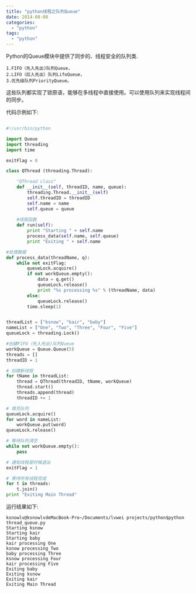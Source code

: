```yaml
---
title: "python线程之队列Queue"
date: 2014-08-08
categories:
  - "python"
tags:
  - "python"
---
```

<!--more-->
Python的Queue模块中提供了同步的、线程安全的队列类.

<!--more-->

    1.FIFO（先入先出)队列Queue，
    2.LIFO（后入先出）队列LifoQueue，
    3.优先级队列PriorityQueue。

这些队列都实现了锁原语，能够在多线程中直接使用。可以使用队列来实现线程间的同步。

代码示例如下:

``` python

#!/usr/bin/python

import Queue
import threading
import time

exitFlag = 0

class QThread (threading.Thread):

    "QThread class"
    def __init__(self, threadID, name, queue):
        threading.Thread.__init__(self)
        self.threadID = threadID
        self.name = name
        self.queue = queue
    
    #线程函数
    def run(self):
        print "Starting " + self.name
        process_data(self.name, self.queue)
        print "Exiting " + self.name

#处理数据
def process_data(threadName, q):
    while not exitFlag:
        queueLock.acquire()
        if not workQueue.empty():
            data = q.get()
            queueLock.release()
            print "%s processing %s" % (threadName, data)
        else:
            queueLock.release()
        time.sleep(1)


threadList = ["ksnow", "kair", "baby"]
nameList = ["One", "Two", "Three", "Four", "Five"]
queueLock = threading.Lock()

#创建FIFO（先入先出)队列Queue
workQueue = Queue.Queue(5)
threads = []
threadID = 1

# 创建新线程
for tName in threadList:
    thread = QThread(threadID, tName, workQueue)
    thread.start()
    threads.append(thread)
    threadID += 1

# 填充队列
queueLock.acquire()
for word in nameList:
    workQueue.put(word)
queueLock.release()

# 等待队列清空
while not workQueue.empty():
    pass

# 通知线程是时候退出
exitFlag = 1

# 等待所有线程完成
for t in threads:
    t.join()
print "Exiting Main Thread"

```

运行结果如下:

    ksnowlv@ksnowlvdeMacBook-Pro~/Documents/lvwei projects/python$python thread_queue.py
    Starting ksnow
    Starting kair
    Starting baby
    kair processing One
    ksnow processing Two
    baby processing Three
    ksnow processing Four
    kair processing Five
    Exiting baby
    Exiting ksnow
    Exiting kair
    Exiting Main Thread



